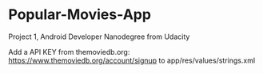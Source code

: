 # Popular-Movies-App
Project 1, Android Developer Nanodegree from Udacity

Add a API KEY from themoviedb.org: https://www.themoviedb.org/account/signup to
app/res/values/strings.xml
